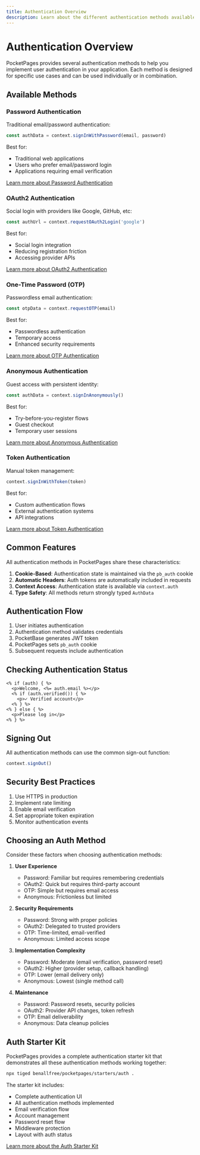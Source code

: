 ```yaml
---
title: Authentication Overview
description: Learn about the different authentication methods available in PocketPages
---
```


# Authentication Overview

PocketPages provides several authentication methods to help you implement user authentication in your application. Each method is designed for specific use cases and can be used individually or in combination.

## Available Methods

### Password Authentication

Traditional email/password authentication:

```javascript
const authData = context.signInWithPassword(email, password)
```

Best for:

- Traditional web applications
- Users who prefer email/password login
- Applications requiring email verification

[Learn more about Password Authentication](/docs/authentication/password)

### OAuth2 Authentication

Social login with providers like Google, GitHub, etc:

```javascript
const authUrl = context.requestOAuth2Login('google')
```

Best for:

- Social login integration
- Reducing registration friction
- Accessing provider APIs

[Learn more about OAuth2 Authentication](/docs/authentication/oauth2)

### One-Time Password (OTP)

Passwordless email authentication:

```javascript
const otpData = context.requestOTP(email)
```

Best for:

- Passwordless authentication
- Temporary access
- Enhanced security requirements

[Learn more about OTP Authentication](/docs/authentication/otp)

### Anonymous Authentication

Guest access with persistent identity:

```javascript
const authData = context.signInAnonymously()
```

Best for:

- Try-before-you-register flows
- Guest checkout
- Temporary user sessions

[Learn more about Anonymous Authentication](/docs/authentication/anonymous)

### Token Authentication

Manual token management:

```javascript
context.signInWithToken(token)
```

Best for:

- Custom authentication flows
- External authentication systems
- API integrations

[Learn more about Token Authentication](/docs/authentication/token)

## Common Features

All authentication methods in PocketPages share these characteristics:

1. **Cookie-Based**: Authentication state is maintained via the `pb_auth` cookie
2. **Automatic Headers**: Auth tokens are automatically included in requests
3. **Context Access**: Authentication state is available via `context.auth`
4. **Type Safety**: All methods return strongly typed `AuthData`

## Authentication Flow

1. User initiates authentication
2. Authentication method validates credentials
3. PocketBase generates JWT token
4. PocketPages sets `pb_auth` cookie
5. Subsequent requests include authentication

## Checking Authentication Status

```ejs
<% if (auth) { %>
  <p>Welcome, <%= auth.email %></p>
  <% if (auth.verified()) { %>
    <p>✓ Verified account</p>
  <% } %>
<% } else { %>
  <p>Please log in</p>
<% } %>
```

## Signing Out

All authentication methods can use the common sign-out function:

```javascript
context.signOut()
```

## Security Best Practices

1. Use HTTPS in production
2. Implement rate limiting
3. Enable email verification
4. Set appropriate token expiration
5. Monitor authentication events

## Choosing an Auth Method

Consider these factors when choosing authentication methods:

1. **User Experience**
   - Password: Familiar but requires remembering credentials
   - OAuth2: Quick but requires third-party account
   - OTP: Simple but requires email access
   - Anonymous: Frictionless but limited
2. **Security Requirements**
   - Password: Strong with proper policies
   - OAuth2: Delegated to trusted providers
   - OTP: Time-limited, email-verified
   - Anonymous: Limited access scope
3. **Implementation Complexity**

   - Password: Moderate (email verification, password reset)
   - OAuth2: Higher (provider setup, callback handling)
   - OTP: Lower (email delivery only)
   - Anonymous: Lowest (single method call)

4. **Maintenance**
   - Password: Password resets, security policies
   - OAuth2: Provider API changes, token refresh
   - OTP: Email deliverability
   - Anonymous: Data cleanup policies

## Auth Starter Kit

PocketPages provides a complete authentication starter kit that demonstrates all these authentication methods working together:

```bash
npx tiged benallfree/pocketpages/starters/auth .
```

The starter kit includes:

- Complete authentication UI
- All authentication methods implemented
- Email verification flow
- Account management
- Password reset flow
- Middleware protection
- Layout with auth status

[Learn more about the Auth Starter Kit](/docs/starter-kits#auth)
